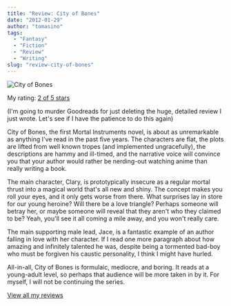 ```yaml
---
title: "Review: City of Bones"
date: "2012-01-29"
author: "tomasino"
tags:
  - "Fantasy"
  - "Fiction"
  - "Review"
  - "Writing"
slug: "review-city-of-bones"
---
```


![City of Bones](//photo.goodreads.com/books/1309277410m/256683.jpg)

My rating: [2 of 5 stars][]

(I'm going to murder Goodreads for just deleting the huge, detailed
review I just wrote. Let's see if I have the patience to do this again)

City of Bones, the first Mortal Instruments novel, is about as
unremarkable as anything I've read in the past five years. The
characters are flat, the plots are lifted from well known tropes (and
implemented ungracefully), the descriptions are hammy and ill-timed, and
the narrative voice will convince you that your author would rather be
nerding-out watching anime than really writing a book.

The main character, Clary, is prototypically insecure as a regular
mortal thrust into a magical world that's all new and shiny. The concept
makes you roll your eyes, and it only gets worse from there. What
surprises lay in store for our young heroine? Will there be a love
triangle? Perhaps someone will betray her, or maybe someone will reveal
that they aren't who they claimed to be? Yeah, you'll see it all coming
a mile away, and you won't really care.

The main supporting male lead, Jace, is a fantastic example of an author
falling in love with her character. If I read one more paragraph about
how amazing and infinitely talented he was, despite being a tormented
bad-boy who must be forgiven his caustic personality, I think I might
have hurled.

All-in-all, City of Bones is formulaic, mediocre, and boring. It reads
at a young-adult level, so perhaps that audience will be more taken in
by it. For myself, I will not be continuing the series.

[View all my reviews][2 of 5 stars]

  [2 of 5 stars]: //www.goodreads.com/review/show/136787452
